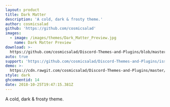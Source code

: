 ```yaml
---
layout: product
title: Dark Matter
description: 'A cold, dark & frosty theme.'
author: cosmicsalad
github: 'https://github.com/cosmicsalad'
images:
  - image: /images/themes/Dark_Matter_Preview.jpg
    name: Dark Matter Preview
download: >-
  https://github.com/cosmicsalad/Discord-Themes-and-Plugins/blob/master/themes/DarkMatter/DarkMatter.theme.css
auto: true
support: 'https://github.com/cosmicsalad/Discord-Themes-and-Plugins/issues'
demo: >-
  https://cdn.rawgit.com/cosmicsalad/Discord-Themes-and-Plugins/master/themes/DarkMatter/DarkMatter.theme.css
style: dark
ghcommentid: 14
date: 2018-10-25T19:47:15.381Z
---
```

A cold, dark & frosty theme.